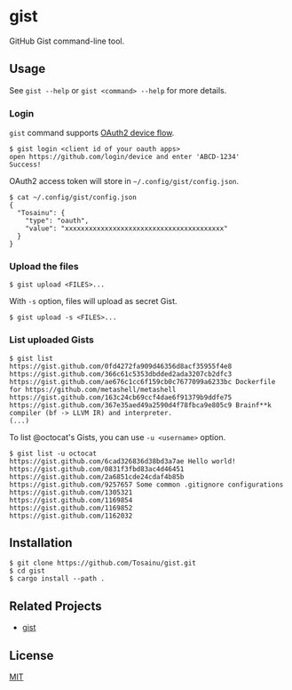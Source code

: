 gist
===

GitHub Gist command-line tool.

## Usage

See `gist --help` or `gist <command> --help` for more details.

### Login

`gist` command supports [OAuth2 device flow](https://docs.github.com/en/developers/apps/authorizing-oauth-apps#device-flow).

    $ gist login <client id of your oauth apps>
    open https://github.com/login/device and enter 'ABCD-1234'
    Success!

OAuth2 access token will store in `~/.config/gist/config.json`.

    $ cat ~/.config/gist/config.json
    {
      "Tosainu": {
        "type": "oauth",
        "value": "xxxxxxxxxxxxxxxxxxxxxxxxxxxxxxxxxxxxxxxx"
      }
    }

### Upload the files

    $ gist upload <FILES>...

With `-s` option, files will upload as secret Gist.

    $ gist upload -s <FILES>...

### List uploaded Gists

    $ gist list
    https://gist.github.com/0fd4272fa909d46356d8acf35955f4e8
    https://gist.github.com/366c61c5353dbdded2ada3207cb2dfc3
    https://gist.github.com/ae676c1cc6f159cb0c7677099a6233bc Dockerfile for https://github.com/metashell/metashell
    https://gist.github.com/163c24cb69ccf4dae6f91379b9ddfe75
    https://gist.github.com/367e35aed49a2590d4f78fbca9e805c9 Brainf**k compiler (bf -> LLVM IR) and interpreter.
    (...)

To list @octocat's Gists, you can use `-u <username>` option.

    $ gist list -u octocat
    https://gist.github.com/6cad326836d38bd3a7ae Hello world!
    https://gist.github.com/0831f3fbd83ac4d46451
    https://gist.github.com/2a6851cde24cdaf4b85b
    https://gist.github.com/9257657 Some common .gitignore configurations
    https://gist.github.com/1305321
    https://gist.github.com/1169854
    https://gist.github.com/1169852
    https://gist.github.com/1162032

## Installation

    $ git clone https://github.com/Tosainu/gist.git
    $ cd gist
    $ cargo install --path .

## Related Projects

- [gist](https://github.com/defunkt/gist)

## License

[MIT](https://github.com/Tosainu/gist/blob/master/LICENSE)
